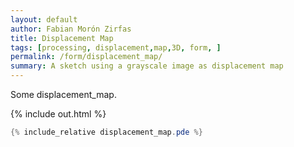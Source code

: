 ```yaml
---   
layout: default
author: Fabian Morón Zirfas
title: Displacement Map
tags: [processing, displacement,map,3D, form, ]
permalink: /form/displacement_map/
summary: A sketch using a grayscale image as displacement map
---  
```


Some displacement_map.  

<!-- more -->

{% include out.html %}

```java
{% include_relative displacement_map.pde %}
```


